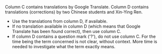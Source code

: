 Column C contains translations by Google Translate. Column D contains translations (corrections) by two Chinese students and Xin-Ying Ren.

- Use the translations from column D, if available.
- If no translation available in column D (which means that Google Translate has been found correct), then use column C.
- If column D contains a question mark ('?'), do not use column C. For the time being the term concerned is not clear, without context. More time is needed to investigate what the term exactly means.
